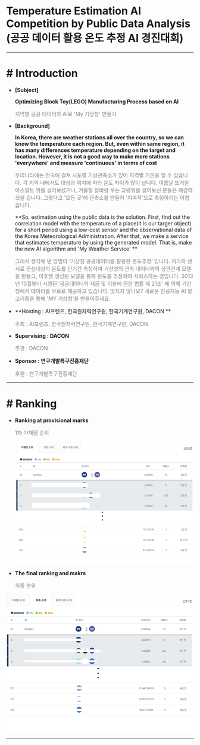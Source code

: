<h1>Temperature Estimation AI Competition by Public Data Analysis<br>
(공공 데이터 활용 온도 추정 AI 경진대회)</h1>



<hr>

# # Introduction

- **[Subject]**

  **Optimizing Block Toy(LEGO) Manufacturing Process based on AI**

  <font color=grey>지역별 공공 데이터와 AI로 'My 기상청' 만들기</font>

- **[Background]**

  **In Korea, there are weather stations all over the country, so we can know the temperature each region. But, even within same region, it has many differences temperature depending on the target and location. However, it is not a good way to make more stations 'everywhere' and measure 'continuous' in terms of cost**

  <font color=grey>우리나라에는 전국에 걸쳐 시도별 기상관측소가 있어 지역별 기온을 알 수 있습니다. 각 지역 내에서도 대상과 위치에 따라 온도 차이가 많이 납니다. 여름날 뜨거운 아스팔트 위를 걸어보셨거나, 겨울철 칼바람 부는 교량위를 걸어보신 분들은 체감하셨을 겁니다. 그렇다고 '모든 곳'에 관측소를 만들어 '지속적'으로 측정하기는 어렵습니다.</font>

  **So, estimation using the public data is the solution. First, find out the correlation model with the temperature of a place(it is our targer object) for a short period using a low-cost sensor and the observational data of the Korea Meteorological Administration. After that, we make  a service that estimates temperature by using the generated model. That is, make the new AI algorithm and 'My Weather Service' **

  <font color=grey>그래서 생각해 낸 방법이 ‘기상청 공공데이터를 활용한 온도추정’ 입니다. 저가의 센서로 관심대상의 온도를 단기간 측정하여 기상청의 관측 데이터와의 상관관계 모델을 만들고, 이후엔 생성된 모델을 통해 온도를 추정하여 서비스하는 것입니다. 2013년 10월부터 시행된 ‘공공데이터의 제공 및 이용에 관한 법률 제 21조’ 에 의해 기상청에서 데이터를 무료로 제공하고 있습니다. 멋지지 않나요? 새로운 인공지능 AI 알고리즘을 통해 'MY 기상청'을 만들어주세요. </font>

- **Hosting : AI프렌즈, 한국원자력연구원, 한국기계연구원, DACON **

    <font color=grey>주최 : AI프렌즈, 한국원자력연구원, 한국기계연구원, DACON</font>

- **Supervising : DACON**

  <font color=grey>주관 : DACON</font>

- **Sponsor : 연구개발특구진흥재단**

  <font color=grey>후원 : 연구개발특구진흥재단</font>



<hr>

# # Ranking




- **Ranking at provisional marks**

  <font color=grey>1차 가채점 순위</font>

  <img src="result/1st.png">

  

- **The final ranking and makrs**

  <font color=grey>최종 순위</font>

<img src="result/2nd.png">

<hr>

